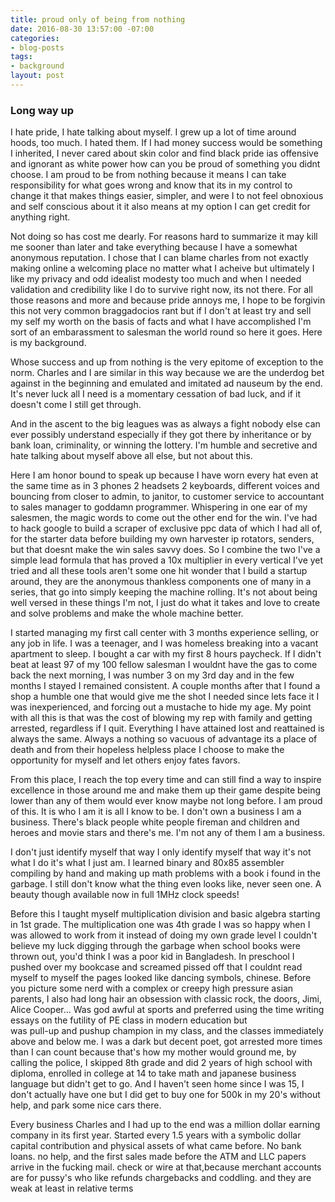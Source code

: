 ```yaml
---
title: proud only of being from nothing
date: 2016-08-30 13:57:00 -07:00
categories:
- blog-posts
tags:
- background
layout: post
---
```


### Long way up


I hate pride, I hate talking about myself. I grew up a lot of time around hoods, too much. I hated them. If I had money success would be something I inherited, I never cared about skin color and find black pride ias offensive and ignorant as white power how can you be proud of something you didnt choose. I am proud to be from nothing because it means I can take responsibility for what goes wrong and know that its in my control to change it that makes things easier, simpler, and were I to not feel obnoxious and self conscious about it it also means at my option I can get credit for anything right. 

Not doing so has cost me dearly. For reasons hard to summarize it may kill me sooner than later and take everything because I have a somewhat anonymous reputation. I chose that I can blame charles from not exactly making online a welcoming place no matter what I acheive but ultimately I like my privacy and odd idealist modesty too much and when I needed validation and credibility like I do to survive right now, its not there. For all those reasons and more and because pride annoys me, I hope to be forgivin this not very common braggadocios rant but if I don't at least try and sell my self my worth on the basis of facts and what I  have accomplished I'm sort of an embarassment to salesman the world round so  here it goes. Here is my background.  

Whose success and up from nothing is the very epitome of exception to the norm. Charles and I are similar in this way because we are the underdog bet against in the beginning and emulated and imitated ad nauseum by the end. It's never luck all I need is a momentary cessation of bad luck, and if it doesn't come I still get through. 

And in the ascent to the big leagues was as always a fight nobody else can ever possibly understand especially if they got there by inheritance or by bank loan, criminality, or winning the lottery. I'm humble and secretive and hate talking about myself above all else, but not about this. 

Here I am honor bound to speak up because I have worn every hat even at the same time as in 3 phones 2 headsets 2 keyboards, different voices and bouncing from closer to admin, to janitor, to customer service to accountant to sales manager to goddamn programmer. Whispering in one ear of my salesmen, the magic words to come out the other end for the win. I've had to hack google to build a scraper of exclusive ppc data of which I had all of, for the starter data before building my own harvester ip rotators, senders, but that doesnt make the win sales savvy does. So I combine the two I've a simple lead formula that has proved a 10x multiplier in every vertical I've yet tried and all these tools aren't some one hit wonder that I build a startup around, they are the anonymous thankless components one of many in a series, that go into simply keeping the machine rolling. It's not about being well versed in these things I'm not, I just do what it takes and love to create and solve problems and make the whole machine better. 

I started managing my first call center with 3 months experience selling, or any job in life. I was a teenager, and I was homeless breaking into a vacant apartment to sleep. I bought a car with my first 8 hours paycheck. If I didn't beat at least 97 of my 100 fellow salesman I wouldnt have the gas to come back the next morning, I was number 3 on my 3rd day and in the few months I stayed I remained consistent. A couple months after that I found a shop a humble one that would give me the shot I needed since lets face it I was inexperienced, and forcing out a mustache to hide my age. My point with all this is that was the cost of blowing my rep with family and getting arrested, regardless if I quit. Everything I have attained lost and reattained is always the same. Always a nothing so vacuous of advantage its a place of death and from their hopeless helpless place I choose to make the opportunity for myself and let others enjoy fates favors.

From this place, I reach the top every time and can still find a way to inspire excellence in those around me and make them up their game despite being lower than any of them would ever know maybe not long before. I am proud of this. It is who I am it is all I know to be. I don't own a business I am  a business. There's black people white people fireman and children and heroes and movie stars and there's me. I'm not any of them I am a business.

I don't just identify myself that way I only identify myself that way it's not what I do it's what I just am. I learned binary and 80x85 assembler compiling by hand and making up math problems with a book i found in the garbage. I still don't know what the thing even looks like, never seen one. A beauty though available now in full 1MHz clock speeds!

Before this I taught myself multiplication division and basic algebra starting in 1st grade. The multiplication one was 4th grade I was so happy when I was allowed to work from it instead of doing my own grade level I couldn't believe my luck digging through the garbage when school books were thrown out, you'd think I was a poor kid in Bangladesh. In preschool I pushed over my bookcase and screamed pissed off that I couldnt read myself to myself the pages looked like dancing symbols, chinese.  Before you picture some nerd with a complex or creepy high pressure asian parents, I also had long hair an obsession with classic rock, the doors, Jimi, Alice Cooper... Was god awful at sports and preferred using the time writing essays on the futility of PE class in modern education but  
was pull-up and pushup champion in my class, and the classes immediately above and below me. I was a dark but decent poet, got arrested more times than I can count because that's how my mother would ground me, by calling the police, I skipped 8th grade and did 2 years of high school with diploma, enrolled in college at 14 to take math and japanese business language but didn't get to go. And I haven't seen home since I was 15, I don't actually have one but I did get to buy one for 500k in my 20's without help, and park some nice cars there.  

Every business Charles and I had up to the end was a million dollar earning company in its first year. Started every 1.5 years with a symbolic dollar capital contribution and physical assets of what came before. No bank loans. no help, and the first sales made before the ATM and LLC papers arrive in the fucking mail. check or wire at that,because merchant accounts are for pussy's who like refunds chargebacks and coddling. and they are weak at least in relative terms